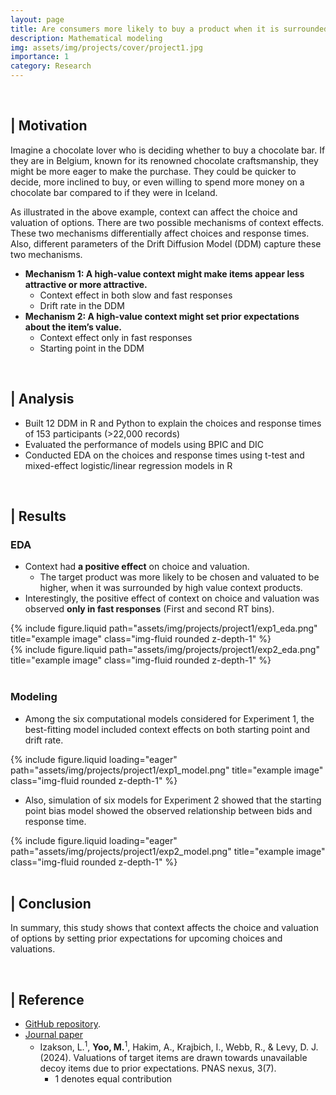 ```yaml
---
layout: page
title: Are consumers more likely to buy a product when it is surrounded by high-value options?
description: Mathematical modeling
img: assets/img/projects/cover/project1.jpg
importance: 1
category: Research
---
```


<br/> 

## | Motivation

Imagine a chocolate lover who is deciding whether to buy a chocolate bar. If they are in Belgium, known for its renowned chocolate craftsmanship, they might be more eager to make the purchase. They could be quicker to decide, more inclined to buy, or even willing to spend more money on a chocolate bar compared to if they were in Iceland. 

As illustrated in the above example, context can affect the choice and valuation of options. There are two possible mechanisms of context effects. These two mechanisms differentially affect choices and response times. Also, different parameters of the Drift Diffusion Model (DDM) capture these two mechanisms. 

- **Mechanism 1: A high-value context might make items appear less attractive or more attractive.**
  - Context effect in both slow and fast responses
  - Drift rate in the DDM
- **Mechanism 2: A high-value context might set prior expectations about the item’s value.**
  - Context effect only in fast responses
  - Starting point in the DDM

<br/> 

## | Analysis 

- Built 12 DDM in R and Python to explain the choices and response times of 153 participants (>22,000 records)
- Evaluated the performance of models using BPIC and DIC
- Conducted EDA on the choices and response times using t-test and mixed-effect logistic/linear regression models in R

<br/> 

## | Results

### EDA 

- Context had **a positive effect** on choice and valuation.
    - The target product was more likely to be chosen and valuated to be higher, when it was surrounded by high value context products.
- Interestingly, the positive effect of context on choice and valuation was observed **only in fast responses** (First and second RT bins).

<div class="row justify-content-sm-center">
    <div class="col-sm-6 mt-6 mt-md-0">
        {% include figure.liquid path="assets/img/projects/project1/exp1_eda.png" title="example image" class="img-fluid rounded z-depth-1" %}
    </div>
    <div class="col-sm-6 mt-6 mt-md-0">
        {% include figure.liquid path="assets/img/projects/project1/exp2_eda.png" title="example image" class="img-fluid rounded z-depth-1" %}
    </div>
</div>

<br/> 

### Modeling 

- Among the six computational models considered for Experiment 1, the best-fitting model included context effects on both starting point and drift rate.

<div class="row justify-content-sm-center">
    <div class="col-sm-9 mt-0 mt-md-0">
        {% include figure.liquid loading="eager" path="assets/img/projects/project1/exp1_model.png" title="example image" class="img-fluid rounded z-depth-1" %}
    </div>
</div>

- Also, simulation of six models for Experiment 2 showed that the starting point bias model showed the observed relationship between bids and response time. 

<div class="row justify-content-sm-center">
    <div class="col-sm-9 mt-0 mt-md-0">
        {% include figure.liquid loading="eager" path="assets/img/projects/project1/exp2_model.png" title="example image" class="img-fluid rounded z-depth-1" %}
    </div>
</div>

<br/> 

## | Conclusion

In summary, this study shows that context affects the choice and valuation of options by setting prior expectations for upcoming choices and valuations. 

<br/> 

## | Reference 

- <a href="https://github.com/MinheeYoo/Research_context">GitHub repository</a>.
- <a href="https://academic.oup.com/pnasnexus/article/3/7/pgae232/7697877?login=true">Journal paper</a> 
  - Izakson, L.<sup>1</sup>, **Yoo, M.**<sup>1</sup>, Hakim, A., Krajbich, I., Webb, R., & Levy, D. J. (2024). Valuations of target items are drawn towards unavailable decoy items due to prior expectations. PNAS nexus, 3(7).
    - 1 denotes equal contribution
